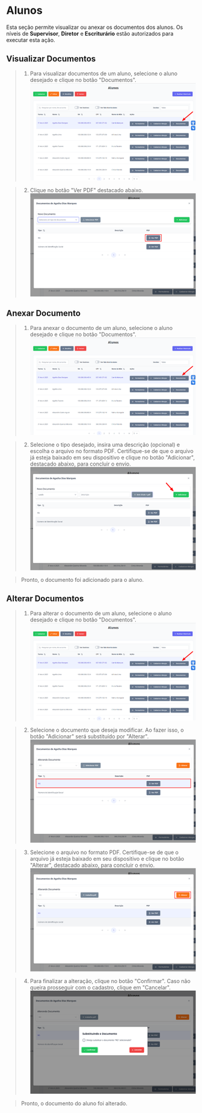 # Alunos
Esta seção permite visualizar ou anexar os documentos dos alunos. Os níveis de **Supervisor**, **Diretor** e **Escriturário** estão autorizados para executar esta ação.

## Visualizar Documentos

> 1. Para visualizar documentos de um aluno, selecione o aluno desejado e clique no botão "Documentos".
> ![Image](../../img/re/aluno/documentos.png)

> 2. Clique no botão "Ver PDF" destacado abaixo.
> ![Image](../../img/re/aluno/ver_pdf.png)

## Anexar Documento

> 1. Para anexar o documento de um aluno, selecione o aluno desejado e clique no botão "Documentos".
> ![Image](../../img/re/aluno/documentos.png)

> 2. Selecione o tipo desejado, insira uma descrição (opcional) e escolha o arquivo no formato PDF. Certifique-se de que o arquivo já esteja baixado em seu dispositivo e clique no botão "Adicionar", destacado abaixo, para concluir o envio.
>  ![Image](../../img/re/aluno/adc_doc.png)

> Pronto, o documento foi adicionado para o aluno.

## Alterar Documentos

> 1. Para alterar o documento de um aluno, selecione o aluno desejado e clique no botão "Documentos".
> ![Image](../../img/re/aluno/documentos.png)

> 2. Selecione o documento que deseja modificar. Ao fazer isso, o botão "Adicionar" será substituído por "Alterar".
> ![Image](../../img/re/aluno/slc_doc.png)

> 3. Selecione o arquivo no formato PDF. Certifique-se de que o arquivo já esteja baixado em seu dispositivo e clique no botão "Alterar", destacado abaixo, para concluir o envio.
> ![Image](../../img/re/aluno/alterar_clk.png)

> 4. Para finalizar a alteração, clique no botão "Confirmar". Caso não queira prosseguir com o cadastro, clique em "Cancelar".
> ![Image](../../img/re/aluno/cfm_alt.png)

> Pronto, o documento do aluno foi alterado.